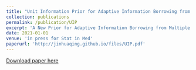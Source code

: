 ```yaml
---
title: "Unit Information Prior for Adaptive Information Borrowing from Multiple Historical Datasets"
collection: publications
permalink: /publication/UIP
excerpt: 'A New Prior for Adaptive Information Borrowing from Multiple Datasets'
date: 2021-01-01
venue: 'in press for Stat in Med'
paperurl: 'http://jinhuaqing.github.io/files/UIP.pdf'
---
```


[Download paper here](http://jinhuaqing.github.io/files/UIP.pdf)
